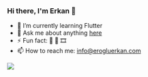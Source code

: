 ### Hi there, I'm Erkan 👋

- 🌱 I’m currently learning Flutter
- 💬 Ask me about anything [here](https://twitter.com/_ErkanEroglu97)
- ⚡ Fun fact: 🏀 🎵 🎞 
- 📫 How to reach me: info@erogluerkan.com


<img src="https://github-readme-stats.vercel.app/api?username=erkaneroglu&&show_icons=true&title_color=ffffff&icon_color=bb2acf&text_color=daf7dc&bg_color=34495e">
